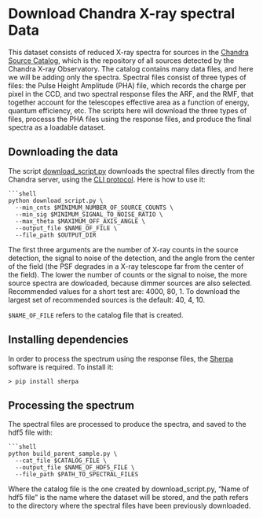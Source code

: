 # Download Chandra X-ray spectral Data

This dataset consists of reduced X-ray spectra for sources in the [Chandra Source Catalog](https://cxc.cfa.harvard.edu/csc/), 
which is the repository of all sources detected by the Chandra X-ray Observatory. The catalog contains many data files,
and here we will be adding only the spectra. Spectral files consist of three types of files: the Pulse Height Amplitude (PHA)
file, which records the charge per pixel in the CCD, and two spectral response files the ARF, and the RMF, that together
account for the telescopes effective area as a function of energy, quantum efficiency, etc. The scripts here will download the
three types of files, processs the PHA files using the response files, and produce the final spectra as a loadable dataset.

## Downloading the data

The script [download_script.py](./download_script.py) downloads the spectral files directly from the Chandra server, using the [CLI protocol](https://cxc.cfa.harvard.edu/csc/cli/).
Here is how to use it:

```
```shell
python download_script.py \
  --min_cnts $MINIMUM_NUMBER_OF_SOURCE_COUNTS \
  --min_sig $MINIMUM_SIGNAL_TO_NOISE_RATIO \
  --max_theta $MAXIMUM_OFF_AXIS_ANGLE \
  --output_file $NAME_OF_FILE \
  --file_path $OUTPUT_DIR
```

The first three arguments are the number of X-ray counts in the source detection, the signal to noise of the detection,
and the angle from the center of the field (the PSF degrades in a X-ray telescope far from the center of the field).
The lower the number of counts or the signal to noise, the more source spectra are dowloaded, because dimmer sources
are also selected. Recommended values for a short test are: 4000, 80, 1. To download the largest set of recommended sources is the default: 40, 4, 10.

`$NAME_OF_FILE` refers to the catalog file that is created.


## Installing dependencies

In order to process the spectrum using the response files, the [Sherpa](https://cxc.cfa.harvard.edu/sherpa/) software is required. To install it:

```
> pip install sherpa
```

## Processing the spectrum
The spectral files are processed to produce the spectra, and saved to the hdf5 file with:


```
```shell
python build_parent_sample.py \
  --cat_file $CATALOG_FILE \
  --output_file $NAME_OF_HDF5_FILE \
  --file_path $PATH_TO_SPECTRAL_FILES
```


Where the catalog file is the one created by download_script.py, “Name of hdf5 file” is the name where the dataset will be stored, and the path refers to the directory where the spectral files have been previously downloaded.


